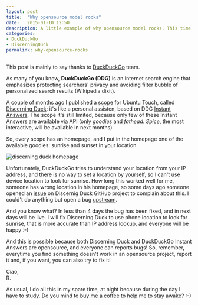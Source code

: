 ```yaml
---
layout: post
title:  "Why opensource model rocks"
date:   2015-01-10 12:50
description: A little example of why opensource model rocks. This time the example is by DuckDuckGo
categories:
- DuckDuckGo
- DiscerningDuck
permalink: why-opensource-rocks
---
```


This post is mainly to say thanks to [DuckDuckGo][ddg] team.

As many of you know, **DuckDuckGo (DDG)** is an Internet search engine that
emphasizes protecting searchers' privacy and avoiding filter bubble of
personalized search results (Wikipedia dixit).

A couple of months ago I published a [scope][scope] for Ubuntu Touch, called
[Discerning Duck][discerning]: it's like a personal assisten, based on DDG
[Instant Answers][ia]. The scope it's still limited, because only few of these
Instant Answers are available via API (only *goodies* and *fathead*. *Spice*,
the most interactive, will be available in next months).

So, every scope has an homepage, and I put in the homepage one of the available
goodies: sunrise and sunset in your location.

![discerning duck homepage](http://img.rpadovani.com/posts/ddg.png)

Unfortunately, DuckDuckGo tries to understand your location from your IP
address, and there is no way to set a location by yourself, so I can't use
device location to look for sunrise. How long this worked well for me, someone
has wrong location in his homepage, so some days ago someone opened an
[issue][issue] on Discernig Duck GitHub project to complain about this. I
could't do anything but open a bug [upstream][upstream].

And you know what? In less than 4 days the bug has been fixed, and in next days
will be live. I will fix Discerning Duck to use phone location to look for
sunrise, that is more accurate than IP address lookup, and everyone will be
happy :-)

And this is possible because both Discerning Duck and DuckDuckGo Instant Answers
are opensource, and everyone can reports bugs! So, remember, everytime you find
something doesn't work in an opensource project, report it and, if you want, you
can also try to fix it!

Ciao, <br/>
R.

As usual, I do all this in my spare time, at night because during the day I
have to study. Do you mind to [buy me a coffee][coffee] to help me to stay
awake? :-)

[ddg]: https://duckduckgo.com/
[scope]: http://www.ubuntu.com/phone/scopes
[discerning]: https://github.com/rpadovani/discerning-duck
[ia]: https://duck.co/ia
[issue]: https://github.com/rpadovani/discerning-duck/issues/3
[upstream]: https://github.com/duckduckgo/zeroclickinfo-goodies/issues/901
[coffee]: http://rpadovani.com/donations/
